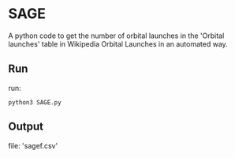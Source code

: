 # SAGE

A python code to get the number of orbital launches in the 'Orbital launches' table in Wikipedia Orbital Launches 
in an automated way.

## Run

run: 
```
python3 SAGE.py
```

## Output

file: 'sagef.csv'


